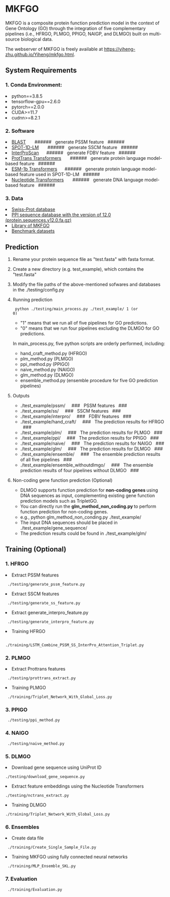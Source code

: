 # MKFGO

MKFGO is a composite protein function prediction model in the context of Gene Ontology (GO) through the integration of five complementary pipelines (i.e., HFRGO, PLMGO, PPIGO, NAIGP, and DLMGO) built on multi-source biological data. 

The webserver of MKFGO is freely available at https://yiheng-zhu.github.io/Yiheng/mkfgo.html.  

## System Requirements
### 1. Conda Environment: 
<li> python==3.8.5  </li>
  
<li> tensorflow-gpu==2.6.0 </li>  
  
<li> pytorch==2.0.0  </li>
   
<li> CUDA>=11.7  </li>
   
<li> cudnn>=8.2.1 </li>  


### 2. Software  
<li> <a href="https://ftp.ncbi.nlm.nih.gov/blast/executables/blast+/LATEST/">BLAST</a> &nbsp&nbsp&nbsp&nbsp&nbsp&nbsp###### &nbsp generate PSSM feature &nbsp ###### </li>
  
<li> <a href="https://github.com/jas-preet/SPOT-1D-LM">SPOT-1D-LM</a> &nbsp&nbsp&nbsp&nbsp&nbsp&nbsp######   &nbsp generate SSCM feature &nbsp ######  </li>
  
<li> <a href="https://www.ebi.ac.uk/interpro/download/">InterProScan</a>&nbsp&nbsp&nbsp&nbsp&nbsp&nbsp###### &nbsp generate FDBV feature &nbsp ######  </li>
  
<li> <a href="https://github.com/agemagician/ProtTrans">ProtTrans Transformers</a> &nbsp&nbsp&nbsp&nbsp&nbsp&nbsp###### &nbsp generate protein language model-based feature &nbsp ######  </li>

<li> <a href="https://github.com/facebookresearch/esm">ESM-1b Transformers</a>&nbsp&nbsp&nbsp&nbsp&nbsp&nbsp######  &nbsp generate protein language model-based feature used in SPOT-1D-LM &nbsp ###### </li>
  
<li> <a href="https://github.com/instadeepai/nucleotide-transformer">Nucleotide Transformers</a> &nbsp&nbsp&nbsp&nbsp&nbsp&nbsp######  &nbsp generate DNA language model-based feature &nbsp ######  </li>  

### 3. Data
<li> <a href="https://www.uniprot.org/help/downloads">Swiss-Prot database</a>  </li>
  
<li> <a href="https://string-db.org/cgi/download">PPI sequence database with the version of 12.0 (protein.sequences.v12.0.fa.gz)</a>  </li>
  
<li> <a href="http://www.jcu-qiulab.com/static/servers/GOA/library.zip">Library of MKFGO </a>  </li>

<li> <a href="http://www.jcu-qiulab.com/static/servers/GOA/benchmark_dataset.zip">Benchmark datasets</a>  </li>
  

## Prediction
1. Rename your protein sequence file as "test.fasta" with fasta format.
2. Create a new directory (e.g. test_example), which contains the "test.fasta"  
3. Modify the file paths of the above-mentioned sofwares and databases in the ./testing/config.py
  
4. Running prediction
     
   <code> python ./testing/main_process.py ./test_example/ 1 (or 0)</code>
   <ul>
     
    <li> "1" means that we run all of five pipelines for GO predictions. </li>  
    <li>"0" means that we run four pipelines excluding the DLMGO for GO predictions. </li>
   </ul>

   In main_process.py, five python scripts are orderly performed, including:
   <ul>  
   <li> hand_craft_method.py (HFRGO) </li>
   <li> plm_method.py (PLMGO) </li>
   <li> ppi_method.py (PPIGO) </li>
   <li> naive_method.py  (NAIGO) </li>   
   <li> glm_method.py  (DLMGO) </li>
   <li> ensemble_method.py (ensemble procedure for five GO prediction pipelines) </li>
   </ul>
     
5. Outputs  
   <ul>
   <li> ./test_example/pssm/   &nbsp&nbsp&nbsp ### &nbsp PSSM features &nbsp ### </li>
   <li> ./test_example/ss/  &nbsp&nbsp&nbsp ### &nbsp SSCM features &nbsp ### </li>
   <li> ./test_example/interpro/   &nbsp&nbsp&nbsp ### &nbsp FDBV features &nbsp ### </li>
   <li> ./test_example/hand_craft/   &nbsp&nbsp&nbsp ### &nbsp The prediction results for HFRGO &nbsp ### </li>
   <li> ./test_example/plm/    &nbsp&nbsp&nbsp ### &nbsp The prediction results for PLMGO &nbsp ### </li>
   <li> ./test_example/ppi/    &nbsp&nbsp&nbsp ### &nbsp The prediction results for PPIGO &nbsp ### </li>
   <li> ./test_example/naive/    &nbsp&nbsp&nbsp ### &nbsp The prediction results for NAIGO &nbsp ### </li>
   <li> ./test_example/glm/    &nbsp&nbsp&nbsp ### &nbsp The prediction results for DLMGO &nbsp ### </li>
   <li> ./test_example/ensemble/    &nbsp&nbsp&nbsp ### &nbsp The ensemble prediction results of all five pipelines &nbsp ###</li>
   <li> ./test_example/ensemble_withoutdlmgo/    &nbsp&nbsp&nbsp ### &nbsp The ensemble prediction results of four pipelines without DLMGO &nbsp ### </li>
   </ul>

6. Non-coding gene function prediction (Optional)  
   <ul>
   <li>DLMGO supports function prediction for <b> non-coding genes </b> using DNA sequences as input, complementing existing gene function prediction models such as TripletGO. </li>
   <li>You can directly run the <b>glm_method_non_coding.py </b> to perform function prediction for non-coding genes.
   </li>
   <li> e.g., python glm_method_non_conding.py ./test_example/
   <li>The input DNA sequences should be placed in ./test_example/gene_sequence/
   </li>
   <li>
       The prediction results could be found in ./test_example/glm/ 
   </li>
   </li>
   
   </ul>
   

## Training (Optional)
### 1. HFRGO
   <li> Extract PSSM features
     
   <code> ./testing/generate_pssm_feature.py</code>  
   </li>
     
   <li> Extract SSCM features  

   <code> ./testing/generate_ss_feature.py </code> 
   </li>
     
   <li> Extract generate_interpro_feature.py  
     
   <code> ./testing/generate_interpro_feature.py</code>  
   </li>
     
   <li> Training HFRGO  
     
   <code> ./training/LSTM_Combine_PSSM_SS_InterPro_Attention_Triplet.py</code>  
   </li>
   
### 2. PLMGO
   <li> Extract Prottrans features  
     
   <code> ./testing/prottrans_extract.py</code>  
   </li>
     
   <li> Training PLMGO  
     
   <code> ./training/Triplet_Network_With_Global_Loss.py </code>
   </li>
   
### 3. PPIGO
   <code> ./testing/ppi_method.py</code>
   
### 4. NAIGO
   <code> ./testing/naive_method.py </code>
   
### 5. DLMGO

   <li> Download gene sequence using UniProt ID  
     
   <code>./testing/download_gene_sequence.py</code>  
   </li>
         
   <li> Extract feature embeddings using the Nucleotide Transformers  
     
   <code>./testing/nctrans_extract.py</code>  
   </li>
         
   <li> Training DLMGO  
     
   <code>./training/Triplet_Network_With_Global_Loss.py</code>  
  </li>
  
### 6. Ensembles
   <li> Create data file  
     
   <code> ./training/Create_Single_Sample_File.py </code>  
   </li>
      
   <li> Training MKFGO using fully connected neural networks  
     
   <code> ./training/MLP_Ensemble_SKL.py  </code>
   </li>
   
### 7. Evaluation
<code> ./training/Evaluation.py </code>  




